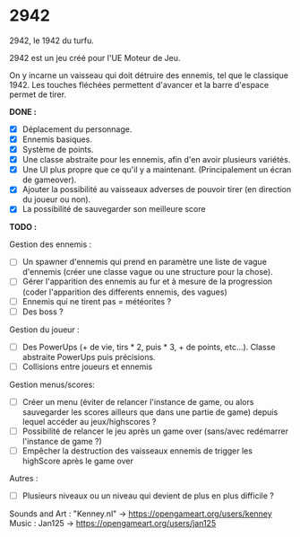 # 2942
2942, le 1942 du turfu.

2942 est un jeu créé pour l'UE Moteur de Jeu.

On y incarne un vaisseau qui doit détruire des ennemis, tel que le classique 1942. Les touches fléchées permettent d'avancer et la barre d'espace permet de tirer.

**DONE :**
- [x] Déplacement du personnage.
- [x] Ennemis basiques.
- [x] Système de points.
- [x] Une classe abstraite pour les ennemis, afin d'en avoir plusieurs variétés.
- [x] Une UI plus propre que ce qu'il y a maintenant. (Principalement un écran de gameover).
- [x] Ajouter la possibilité au vaisseaux adverses de pouvoir tirer (en direction du joueur ou non).
- [x] La possibilité de sauvegarder son meilleure score

**TODO :**  

Gestion des ennemis :
- [ ] Un spawner d'ennemis qui prend en paramètre une liste de vague d'ennemis (créer une classe vague ou une structure pour la chose).
- [ ] Gérer l'apparition des ennemis au fur et à mesure de la progression (coder l'apparition des differents ennemis, des vagues)
- [ ] Ennemis qui ne tirent pas = météorites ?
- [ ] Des boss ?

Gestion du joueur :
- [ ] Des PowerUps (+ de vie, tirs * 2, puis * 3, + de points, etc...). Classe abstraite PowerUps puis précisions.
- [ ] Collisions entre joueurs et ennemis

Gestion menus/scores:
- [ ] Créer un menu (éviter de relancer l'instance de game, ou alors sauvegarder les scores ailleurs que dans une partie de game) depuis lequel accéder au jeux/highscores ?
- [ ] Possibilité de relancer le jeu après un game over (sans/avec redémarrer l'instance de game ?)
- [ ] Empêcher la destruction des vaisseaux ennemis de trigger les highScore après le game over

Autres :
- [ ] Plusieurs niveaux ou un niveau qui devient de plus en plus difficile ?





Sounds and Art : "Kenney.nl" -> https://opengameart.org/users/kenney  
Music : Jan125 -> https://opengameart.org/users/jan125
